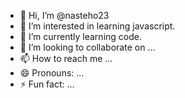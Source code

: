 - 👋 Hi, I’m @nasteho23
- 👀 I’m interested in learning javascript.
- 🌱 I’m currently learning code.
- 💞️ I’m looking to collaborate on ...
- 📫 How to reach me ...
- 😄 Pronouns: ...
- ⚡ Fun fact: ...

<!---
nasteho23/nasteho23 is a ✨ special ✨ repository because its `README.md` (this file) appears on your GitHub profile.
You can click the Preview link to take a look at your changes.
--->
